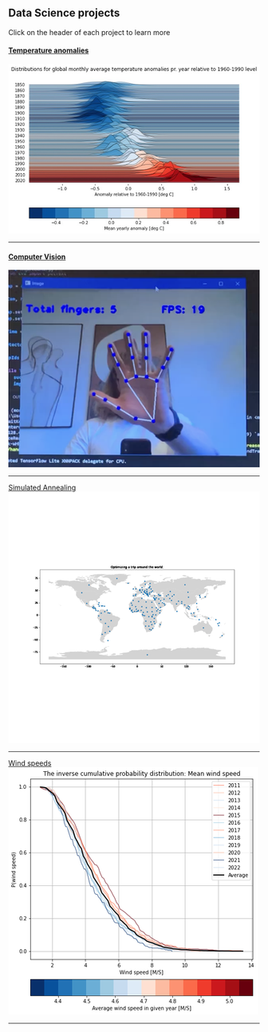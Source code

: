## Data Science projects
Click on the header of each project to learn more

#### [Temperature anomalies](/climate.md)
<img src="images/climate_plot.jpg?raw=true"/>

---
#### [Computer Vision](/vision.md)

<img src="images/fingers.png?raw=true"/>

---
[Simulated Annealing](/SA.md)
<img src="images/map.gif?raw=true"/>

---
[Wind speeds](/wind.md)
<img src="images/wind.png?raw=true"/>





---
<!-- <p style="font-size:11px">Page template forked from <a href="https://github.com/evanca/quick-portfolio">evanca</a></p> --> 
<!-- Remove above link if you don't want to attibute -->
